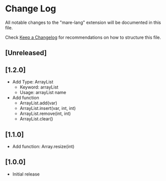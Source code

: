 # Change Log

All notable changes to the "mare-lang" extension will be documented in this file.

Check [Keep a Changelog](http://keepachangelog.com/) for recommendations on how to structure this file.

## [Unreleased]

## [1.2.0]

- Add Type: ArrayList
  - Keyword: arrayList
  - Usage: arrayList<type> name
- Add function
  - ArrayList.add(var)
  - ArrayList.insert(var, int, int)
  - ArrayList.remove(int, int)
  - ArrayList.clear()

## [1.1.0]

- Add function: Array.resize(int) 

## [1.0.0]

- Initial release